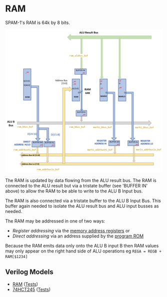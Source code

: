 # RAM

SPAM-1's RAM is 64k by 8 bits.

![Ram](ram.png)

The RAM is updated by data flowing from the ALU result bus. The RAM is connected to the ALU result but via a tristate buffer (see 'BUFFER IN' above) to allow the RAM to be able to write to the ALU B Input bus. 

The RAM is also connected via a tristate buffer to the ALU B Input Bus. This buffer again needed to isolate the ALU result bus and ALU input busses as needed.

The RAM may be addressed in one of two ways:
- _Register addressing_ via the [memory address registers](memory_address_register.md) or
- _Direct addressing_ via an address supplied by the [program ROM](program_rom.md)

Because the RAM emits data only onto the ALU B input B then RAM values may only appear on the right hand side of ALU operations eg `REGA = REGB + RAM[$1234]` 

## Verilog Models

- [RAM](../verilog/ram/ram.v) ([Tests](../verilog/ram/test.v))
- [74HCT245](../verilog/74245/hct74245.v) ([Tests](../verilog/74245/test.v))
